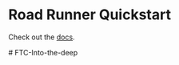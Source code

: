 # Road Runner Quickstart

Check out the [docs](https://rr.brott.dev/docs/v1-0/tuning/).

#   F T C - I n t o - t h e - d e e p  
 